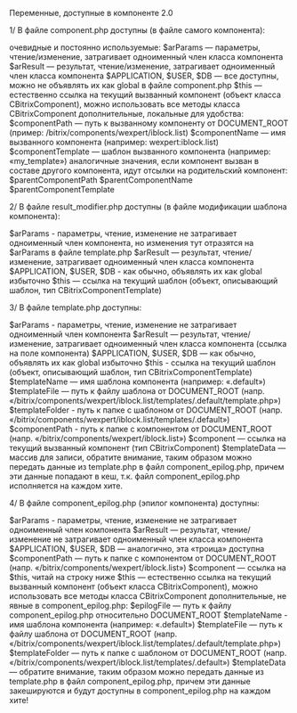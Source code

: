 Переменные, доступные в компоненте 2.0 

1/ В файле component.php доступны (в файле самого компонента): 

очевидные и постоянно используемые: 
$arParams — параметры, чтение/изменение, затрагивает одноименный член класса компонента 
$arResult — результат, чтение/изменение, затрагивает одноименный член класса компонента 
$APPLICATION, $USER, $DB — все доступны, можно не объявлять их как global в файле component.php 
$this — естественно ссылка на текущий вызванный компонент (объект класса CBitrixComponent), можно использовать все методы класса CBitrixComponent 
дополнительные, локальные для удобства: 
$componentPath — путь к вызванному компоненту от DOCUMENT_ROOT (пример: /bitrix/components/wexpert/iblock.list) 
$componentName — имя вызванного компонента (например: wexpert:iblock.list) 
$componentTemplate — шаблон вызванного компонента (например: «my_template») 
аналогичные значения, если компонент вызван в составе другого компонента, идут отсылки на родительский компонент: 
$parentComponentPath 
$parentComponentName 
$parentComponentTemplate 

2/ В файле result_modifier.php доступны (в файле модификации шаблона компонента): 

$arParams - параметры, чтение, изменение не затрагивает одноименный член компонента, но изменения тут отразятся на $arParams в файле template.php 
$arResult — результат, чтение/изменение, затрагивает одноименный член класса компонента 
$APPLICATION, $USER, $DB - как обычно, объявлять их как global избыточно $this — ссылка на текущий шаблон (объект, описывающий шаблон, тип CBitrixComponentTemplate) 

3/ В файле template.php доступны: 

$arParams - параметры, чтение, изменение не затрагивает одноименный член компонента 
$arResult — результат, чтение/изменение, затрагивает одноименный член класса компонента (ссылка на поле компонента) 
$APPLICATION, $USER, $DB — как обычно, объявлять их как global избыточно 
$this - ссылка на текущий шаблон (объект, описывающий шаблон, тип CBitrixComponentTemplate) 
$templateName — имя шаблона компонента (например: «.dеfault») 
$templateFile — путь к файлу шаблона от DOCUMENT_ROOT (напр. «/bitrix/components/wexpert/iblock.list/templates/.default/template.php») 
$templateFolder - путь к папке с шаблоном от DOCUMENT_ROOT (напр. «/bitrix/components/wexpert/iblock.list/templates/.default») 
$componentPath - путь к папке с компонентом от DOCUMENT_ROOT (напр. «/bitrix/components/wexpert/iblock.list») 
$component — ссылка на текущий вызванный компонент (тип CBitrixComponent) 
$templateData — массив для записи, обратите внимание, таким образом можно передать данные из template.php в файл component_epilog.php, причем эти данные попадают в кеш, т.к. файл component_epilog.php исполняется на каждом хите. 

4/ В файле component_epilog.php (эпилог компонента) доступны: 

$arParams - параметры, чтение, изменение не затрагивает одноименный член компонента 
$arResult — результат, чтение/изменение не затрагивает одноименный член класса компонента 
$APPLICATION, $USER, $DB — аналогично, эта «троица» доступна 
$componentPath — путь к папке с компонентом от DOCUMENT_ROOT (напр. «/bitrix/components/wexpert/iblock.list») $component — ссылка на $this, читай на строку ниже 
$this — естественно ссылка на текущий вызванный компонент (объект класса CBitrixComponent), можно использовать все методы класса CBitrixComponent 
дополнительные, не явные в component_epilog.php: 
$epilogFile — путь к файлу component_epilog.php относительно DOCUMENT_ROOT 
$templateName - имя шаблона компонента (например: «.dеfault») 
$templateFile — путь к файлу шаблона от DOCUMENT_ROOT (напр. «/bitrix/components/wexpert/iblock.list/templates/.default/template.php») 
$templateFolder — путь к папке с шаблоном от DOCUMENT_ROOT (напр. «/bitrix/components/wexpert/iblock.list/templates/.default») 
$templateData — обратите внимание, таким образом можно передать данные из template.php в файл component_epilog.php, причем эти данные закешируются и будут доступны в component_epilog.php на каждом хите!